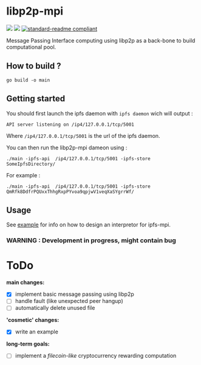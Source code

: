 # libp2p-mpi

[![](https://img.shields.io/badge/project-IPFS-blue.svg?style=flat-square)](https://ipfs.io/)
[![](https://img.shields.io/badge/freenode-%23ipfs-blue.svg?style=flat-square)](http://webchat.freenode.net/?channels=%23ipfs)
[![standard-readme compliant](https://img.shields.io/badge/standard--readme-OK-green.svg?style=flat-square)](https://github.com/RichardLitt/standard-readme)

Message Passing Interface computing using libp2p as a back-bone to build computational pool.

## How to build ?

```
go build -o main
```

## Getting started

You should first launch the ipfs daemon with `ipfs daemon` wich will output :

```
API server listening on /ip4/127.0.0.1/tcp/5001
```

Where `/ip4/127.0.0.1/tcp/5001` is the url of the ipfs daemon.

You can then run the libp2p-mpi dameon using :

```
./main -ipfs-api  /ip4/127.0.0.1/tcp/5001 -ipfs-store SomeIpfsDirectory/
```

For example :

```
./main -ipfs-api  /ip4/127.0.0.1/tcp/5001 -ipfs-store QmRfk8DdfrPQUxxThhgRxpPYvoa9qpjwV1veqXaSYgrrWf/
```

## Usage

See [example](./example) for info on how to design an interpretor for ipfs-mpi.

### WARNING : Development in progress, might contain bug

# ToDo

__main changes:__

- [x] implement basic message passing using libp2p
- [ ] handle fault (like unexpected peer hangup)
- [ ] automatically delete unused file

__'cosmetic' changes:__

- [x] write an example

__long-term goals:__

- [ ] implement a _filecoin-like_ cryptocurrency rewarding computation
